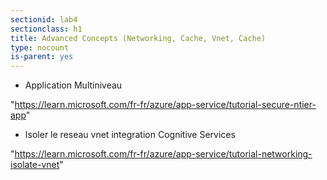 ```yaml
---
sectionid: lab4
sectionclass: h1
title: Advanced Concepts (Networking, Cache, Vnet, Cache)
type: nocount
is-parent: yes
---
```


- Application Multiniveau

"https://learn.microsoft.com/fr-fr/azure/app-service/tutorial-secure-ntier-app"

- Isoler le reseau vnet integration Cognitive Services

"https://learn.microsoft.com/fr-fr/azure/app-service/tutorial-networking-isolate-vnet"
